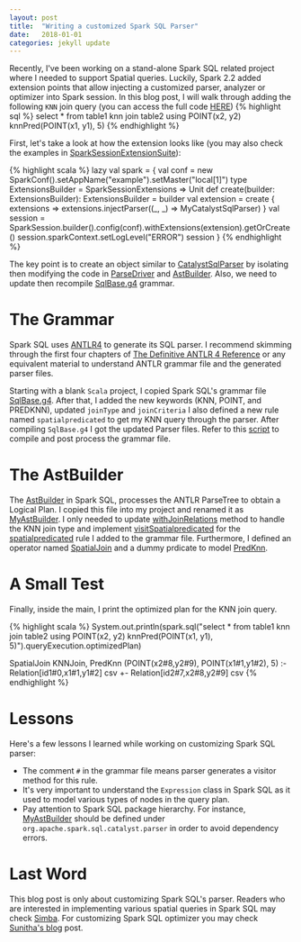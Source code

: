 ```yaml
---
layout: post
title:  "Writing a customized Spark SQL Parser"
date:   2018-01-01
categories: jekyll update
---
```


Recently, I've been working on a stand-alone Spark SQL related project where I needed to support Spatial queries. Luckily, Spark 2.2 added extension points that allow injecting a customized parser, analyzer or optimizer into Spark session. In this blog post, I will walk through adding the following `KNN` join query (you can access the full code [HERE][code])
{% highlight sql %}
select * from table1 knn join table2 using POINT(x2, y2) knnPred(POINT(x1, y1), 5)
{% endhighlight %}

First, let's take a look at how the extension looks like (you may also check the examples in [SparkSessionExtensionSuite][SparkSessionExtensionSuite]):

{% highlight scala %}
lazy val spark = {
  val conf = new SparkConf().setAppName("example").setMaster("local[1]")
  type ExtensionsBuilder = SparkSessionExtensions => Unit
  def create(builder: ExtensionsBuilder): ExtensionsBuilder = builder
  val extension = create { extensions =>
     extensions.injectParser((_, _) => MyCatalystSqlParser)
  }
  val session = SparkSession.builder().config(conf).withExtensions(extension).getOrCreate()
  session.sparkContext.setLogLevel("ERROR")
  session
}
{% endhighlight %}

The key point is to create an object similar to [CatalystSqlParser][CatalystSqlParser] by isolating then modifying the code in [ParseDriver][ParseDriver] and [AstBuilder][AstBuilder]. Also, we need to update then recompile [SqlBase.g4][SqlBase] grammar.

# The Grammar
Spark SQL uses [ANTLR4][ANTLR] to generate its SQL parser. I recommend skimming through the first four chapters of [The Definitive ANTLR 4 Reference][ANTLR-book] or any equivalent material to understand ANTLR grammar file and the generated parser files. 

Starting with a blank `Scala` project, I copied Spark SQL's grammar file [SqlBase.g4][SqlBase]. After that, I added the new keywords (KNN, POINT, and PREDKNN), updated `joinType` and `joinCriteria` I also defined a new rule named `spatialpredicated` to get my KNN query through the parser. After compiling `SqlBase.g4` I got the updated Parser files. Refer to this [script][script] to compile and post process the grammar file.

# The AstBuilder

The [AstBuilder][AstBuilder] in Spark SQL, processes the ANTLR ParseTree to obtain a Logical Plan. I copied this file into my project and renamed it as [MyAstBuilder][MyAstBuilder]. I only needed to update [withJoinRelations][withJoinRelations] method to handle the KNN join type and implement [visitSpatialpredicated][visitSpatialpredicated] for the [spatialpredicated][spatialpredicated] rule I added to the grammar file. Furthermore, I defined an operator named [SpatialJoin][SpatialJoin] and a dummy prdicate to model [PredKnn][predknn].

# A Small Test
Finally, inside the main, I print the optimized plan for the KNN join query.

{% highlight scala %}
System.out.println(spark.sql("select * from table1 knn join table2 using POINT(x2, y2) knnPred(POINT(x1, y1), 5)").queryExecution.optimizedPlan)

SpatialJoin KNNJoin, PredKnn (POINT(x2#8,y2#9), POINT(x1#1,y1#2), 5)
:- Relation[id1#0,x1#1,y1#2] csv
+- Relation[id2#7,x2#8,y2#9] csv
{% endhighlight %}

# Lessons
Here's a few lessons I learned while working on customizing Spark SQL parser:

- The comment `#` in the grammar file means parser generates a visitor method for this rule.
- It's very important to understand the `Expression` class in Spark SQL as it used to model various types of nodes in the query plan.
- Pay attention to Spark SQL package hierarchy. For instance, [MyAstBuilder][MyAstBuilder] should be defined under `org.apache.spark.sql.catalyst.parser` in order to avoid dependency errors.

# Last Word
This blog post is only about customizing Spark SQL's parser. Readers who are interested in implementing various spatial queries in Spark SQL may check [Simba][Simba]. For customizing Spark SQL optimizer you may check [Sunitha's blog][optimizer] post.


[SparkSessionExtensionSuite]: https://github.com/apache/spark/blob/master/sql/core/src/test/scala/org/apache/spark/sql/SparkSessionExtensionSuite.scala
[CatalystSqlParser]: https://github.com/apache/spark/blob/3099c574c56cab86c3fcf759864f89151643f837/sql/catalyst/src/main/scala/org/apache/spark/sql/catalyst/parser/ParseDriver.scala#L130
[ParseDriver]: https://github.com/apache/spark/blob/3099c574c56cab86c3fcf759864f89151643f837/sql/catalyst/src/main/scala/org/apache/spark/sql/catalyst/parser/ParseDriver.scala
[AstBuilder]: https://github.com/apache/spark/blob/3099c574c56cab86c3fcf759864f89151643f837/sql/catalyst/src/main/scala/org/apache/spark/sql/catalyst/parser/AstBuilder.scala
[SqlBase]: https://github.com/apache/spark/blob/3099c574c56cab86c3fcf759864f89151643f837/sql/catalyst/src/main/antlr4/org/apache/spark/sql/catalyst/parser/SqlBase.g4
[ANTLR]: http://www.antlr.org/
[ANTLR-book]: https://pragprog.com/book/tpantlr2/the-definitive-antlr-4-reference
[code]: https://github.com/rtahboub/spark-sql-customized-parser
[MySqlBase]: https://github.com/rtahboub/spark-sql-customized-parser/blob/master/src/main/scala/org/apache/spark/sql/catalyst/parser/SqlBase.g4
[script]: https://github.com/rtahboub/spark-sql-customized-parser/blob/master/process_grammar.sh
[AstBuilder]: https://github.com/apache/spark/blob/master/sql/catalyst/src/main/scala/org/apache/spark/sql/catalyst/parser/AstBuilder.scala
[MyAstBuilder]: https://github.com/rtahboub/spark-sql-customized-parser/blob/master/src/main/scala/org/apache/spark/sql/catalyst/parser/MyAstBuilder.scala
[withJoinRelations]: https://github.com/rtahboub/spark-sql-customized-parser/blob/master/src/main/scala/org/apache/spark/sql/catalyst/parser/MyAstBuilder.scala#L610
[visitSpatialpredicated]: https://github.com/rtahboub/spark-sql-customized-parser/blob/master/src/main/scala/org/apache/spark/sql/catalyst/parser/MyAstBuilder.scala#L994
[spatialpredicated]: https://github.com/rtahboub/spark-sql-customized-parser/blob/master/src/main/scala/org/apache/spark/sql/catalyst/parser/SqlBase.g4#L534
[SpatialJoin]: https://github.com/rtahboub/spark-sql-customized-parser/blob/master/src/main/scala/org/apache/spark/sql/catalyst/plans/logical/basicLogicalOperators.scala#L14
[predknn]: https://github.com/rtahboub/spark-sql-customized-parser/blob/master/src/main/scala/org/apache/spark/sql/catalyst/expressions/preds.scala#L19
[Simba]: https://github.com/InitialDLab/Simba
[optimizer]: https://developer.ibm.com/code/2017/11/30/learn-extension-points-apache-spark-extend-spark-catalyst-optimizer/